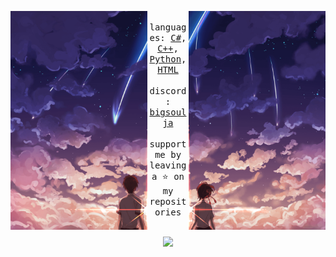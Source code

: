 <div align="center">
  <p float="left">
    <img src="left.png" height="350" align="left">
    <img src="right.png" height="350" align="right">
  </p>
  <div align="center">
    <samp>
      <br> languages: 
      <a href="https://learn.microsoft.com/en-us/dotnet/csharp/">C#</a>, 
      <a href="https://isocpp.org/">C++</a>, 
      <a href="https://www.python.org/">Python</a>, 
      <a href="https://developer.mozilla.org/en-US/docs/Web/HTML">HTML</a>
      <br><br>
      discord: <a href="https://discord.com/users/327513810841763841">bigsoulja</a>
      <br><br>
      support me by leaving a ⭐ on my repositories
    </samp>
  </div>
  <br>
  
  ![](https://komarev.com/ghpvc/?username=SouljaVR)
  
  <br>
</div>

